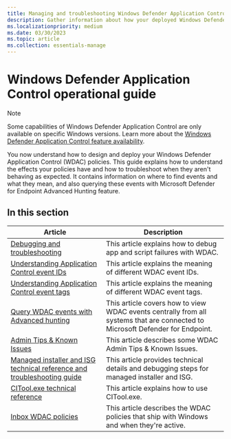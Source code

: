 ```yaml
---
title: Managing and troubleshooting Windows Defender Application Control policies
description: Gather information about how your deployed Windows Defender Application Control policies are behaving.
ms.localizationpriority: medium
ms.date: 03/30/2023
ms.topic: article
ms.collection: essentials-manage
---
```


# Windows Defender Application Control operational guide

> [!NOTE]
> Some capabilities of Windows Defender Application Control are only available on specific Windows versions. Learn more about the [Windows Defender Application Control feature availability](../feature-availability.md).

You now understand how to design and deploy your Windows Defender Application Control (WDAC) policies. This guide explains how to understand the effects your policies have and how to troubleshoot when they aren't behaving as expected. It contains information on where to find events and what they mean, and also querying these events with Microsoft Defender for Endpoint Advanced Hunting feature.

## In this section

| Article | Description |
| - | - |
| [Debugging and troubleshooting](/windows/security/threat-protection/windows-defender-application-control/operations/wdac-debugging-and-troubleshooting) | This article explains how to debug app and script failures with WDAC. |
| [Understanding Application Control event IDs](/windows/security/threat-protection/windows-defender-application-control/event-id-explanations) | This article explains the meaning of different WDAC event IDs. |
| [Understanding Application Control event tags](/windows/security/threat-protection/windows-defender-application-control/event-tag-explanations) | This article explains the meaning of different WDAC event tags. |
| [Query WDAC events with Advanced hunting](/windows/security/threat-protection/windows-defender-application-control/querying-application-control-events-centrally-using-advanced-hunting) | This article covers how to view WDAC events centrally from all systems that are connected to Microsoft Defender for Endpoint. |
| [Admin Tips & Known Issues](/windows/security/threat-protection/windows-defender-application-control/operations/known-issues) | This article describes some WDAC Admin Tips & Known Issues. |
| [Managed installer and ISG technical reference and troubleshooting guide](/windows/security/threat-protection/windows-defender-application-control/configure-wdac-managed-installer) | This article provides technical details and debugging steps for managed installer and ISG. |
| [CITool.exe technical reference](/windows/security/threat-protection/windows-defender-application-control/operations/citool-commands) | This article explains how to use CITool.exe. |
| [Inbox WDAC policies](/windows/security/threat-protection/windows-defender-application-control/operations/inbox-wdac-policies) | This article describes the WDAC policies that ship with Windows and when they're active. |
